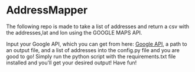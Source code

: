 # AddressMapper

The following repo is made to take a list of addresses and return a csv with the addresses,lat and lon using the GOOGLE MAPS API.

Input your Google API, which you can get from here: 
[Google API](https://developers.google.com/maps/documentation/geocoding/start), a path to an output file, 
and a list of addresses into the config.py file and you are good to go!  Simply run the python script with the requirements.txt file installed and you'll get your desired output!  Have fun!
